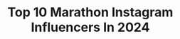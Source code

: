 ---
title: Top 10 Marathon Instagram Influencers In 2024
description: >-
  Find top marathon Instagram influencers in 2024. Most popular hashtags: #marathontraining #ad #runnersofinstagram #running.
platform: Instagram
hits: 2171
text_top: Analyze the top-rated Instagram influencers on inBeat.
text_bottom: Our database aggregates 2171 Instagram influencers like this for you to work with.
profiles:
  - username: "julisimmons_"
    fullname: >-
      Julianna Simmons
    bio: >-
      Your new bestie for everyday mom life Balancing littles & Training for a half marathon 🏃🏽‍♀️ 📧 Hello@juliannasimmons.com 📍ATX Shop my links ⬇️
    location: "United States"
    followers: 37989
    engagement: 735
    commentsToLikes: 0.167076
    id: ckmw10m5z52250j232qk85tfz
    verified: false
    hashtags: "#ltkmidsize, #beginnerrunner, #ltksummersales, #runvlog"
  - username: "katierunsthings"
    fullname: >-
      Katie | Miles & Motherhood 🏃‍♀️
    bio: >-
      Sharing my journey from #DeliverytoDopey 🤱💎 Mama | Runner | Dreamer | Motivator Marathon x1 | Dopey DNF '23 💌 Katierunsthings@gmail.com
    location: "United States"
    followers: 9089
    engagement: 620
    commentsToLikes: 0.058478
    id: ckap200pzwsov0i784m9erqk4
    verified: false
    hashtags: "#runnerlife, #inspiringwomenrunners, #winterrunning, #philadelphiamarathon"
  - username: "sgardnerstyle"
    fullname: >-
      SHAVONDA GARDNER||SG STYLE🏳️‍🌈
    bio: >-
      Interior Design & Lifestyle Small Space Design Expert Curating a home is a marathon, not a sprint Moody & intentional #smallhomebigstyle inspiration
    location: "United States"
    followers: 202962
    engagement: 527
    commentsToLikes: 0.028367
    id: ck0w0pmvrff860i19q327nw8s
    verified: false
    hashtags: "#thecottagebungalow, #sgstylestudio, #swcolorlove, #projectthebombcyclonemadeusdoit"
  - username: "aliphine"
    fullname: >-
      Aliphine Chepkerker Tuliamuk
    bio: >-
      Zoe’s mom, ‘20 Olympic Marathon Trials Champion, 11X USA Champion 2:24.37 marathon @naz_elite | @allietresiliencybeanies
    location: "United States"
    followers: 43505
    engagement: 1209
    commentsToLikes: 0.028970
    id: ck5pyyu4uyhdo0i117t591nnp
    verified: false
    hashtags: "#nazelite, #marathontraining, #running, #bostonmarathon"
  - username: "keiradamato"
    fullname: >-
      Keira D'Amato
    bio: >-
      Pro Runner for @nike + @flynnsports Fueled by @genucan One time, I broke the Marathon American Record: 2:19:12 …and another time, the Half: 66:39
    location: "United States"
    followers: 80464
    engagement: 585
    commentsToLikes: 0.025614
    id: ckmw1i3ls8awe0j238e7gc51z
    verified: false
    hashtags: "#olympicmarathontrials, #olympicmarathon, #goteamusa, #teamnike"
  - username: "joselinthewarrior"
    fullname: >-
      Jocelyn Rivas
    bio: >-
      Faith 💫 Dreamer🌱Vegan 🎤Speaker Captain @unlimitedwomen🏜️ 116th Marathon Finisher🏃🏽‍♀️ 100Miler/50Miler🏔 DIG DEEP! Marathon World Record Holder🇸🇻🇺🇸
    location: "United States"
    followers: 11473
    engagement: 1188
    commentsToLikes: 0.104058
    id: ck6tt4sor8llf0j715uyk5lw8
    verified: false
    hashtags: "#joselinthewarrior, #lamarathon, #roadto100marathons, #timetofly"
  - username: "haley.lives"
    fullname: >-
      haley
    bio: >-
      hospital OT who loves all things fitness & self care ☆ currently training for a half marathon ⬇️ join my workout app
    location: "United States"
    followers: 19533
    engagement: 1091
    commentsToLikes: 0.127732
    id: cknsvzjin8c060j23wsx6in5a
    verified: false
    hashtags: "#womenwhorun, #firsthalfmarathon, #yougettocrew, #pelotonrunners"
  - username: "triathletekriz"
    fullname: >-
      Kriz - Running & Triathlon
    bio: >-
      Pharmacist triathlete, 26🇺🇸 🚩Marathon Training🚩 70.3 x1🏅Olympic x4💪🏼26.2 x2 26.2 -> 3:27:24 13.1 -> 1:34:35 Next race: Oct 27&28
    location: "United States"
    followers: 15982
    engagement: 591
    commentsToLikes: 0.030045
    id: ckaovsplo5zvs0i78lj1lpfdy
    verified: false
    hashtags: "#roadbiking, #studentfitness, #afternoonrun, #runnerslife"
  - username: "koennaert"
    fullname: >-
      Koen Naert
    bio: >-
      Husband & Proud dad 🥇2018 European marathon Champion 🧭2h06'51" | 61'33" 🇧🇪 Olympian • Contact: bram@pool-ster.be @adeps_officiel - @asicsrunning
    location: "United States"
    followers: 28233
    engagement: 402
    commentsToLikes: 0.022488
    id: ck5hp90spqye80i11717hlbhs
    verified: false
    hashtags: "#sports, #training, #family, #stronger"
  - username: "lthweatt"
    fullname: >-
      Laura Thweatt
    bio: >-
      Saucony Athlete with the following PR’s: Marathon 2:25.38/ 10K 31.52/ 5K 15.04/ 3K 8.57 - '15 USAXC champ, '13 & '14 USAXC Club champ.
    location: "United States"
    followers: 15704
    engagement: 621
    commentsToLikes: 0.013707
    id: ck5chz5umrptg0i11t54rgpza
    verified: false
    hashtags: "#runforgood, #teamusa, #crushedit, #teamsaucony"
---